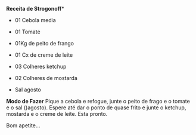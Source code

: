 ****Receita de Strogonoff*****

* 01 Cebola media

* 01 Tomate

* 01Kg de peito de frango

* 01 Cx de creme de leite

* 03 Colheres ketchup

* 02 Colheres de mostarda

* Sal agosto

**Modo de Fazer** Pique a cebola e refogue, junte o peito de frago e o tomate e o sal ()agosto). Espere até dar o ponto de quase frito e junte o ketchup, mostarda e o creme de leite. Esta pronto.

Bom apetite...
